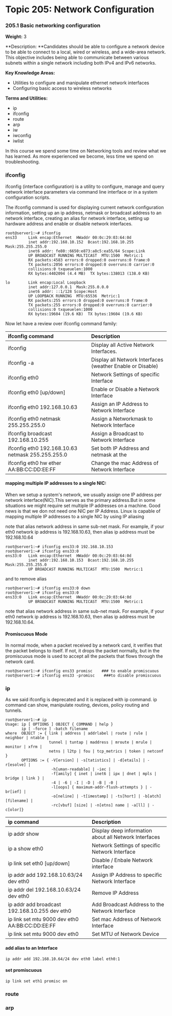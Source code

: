 # **Topic 205: Network Configuration**

### **205.1 Basic networking configuration**

**Weight:** 3

**Description: **Candidates should be able to configure a network device to be able to connect to a local, wired or wireless, and a wide-area network. This objective includes being able to communicate between various subnets within a single network including both IPv4 and IPv6 networks.

**Key Knowledge Areas:**

* Utilities to configure and manipulate ethernet network interfaces
* Configuring basic access to wireless networks

**Terms and Utilities:**

* ip
* ifconfig
* route
* arp
* iw
* iwconfig
* iwlist

In this course we spend some time on Networking tools and review what we has learned. As more  experienced we become, less time we spend on troubleshooting.

### ifconfig

ifconfig  \(interface configuration\) is a utility  to configure, manage and query network interface parameters via command line interface or in a system configuration scripts.

The ifconfig command is used for displaying current network configuration information, setting up an ip address, netmask or broadcast address to an network interface, creating an alias for network interface, setting up hardware address and enable or disable network interfaces.

```
root@server1:~# ifconfig 
ens33     Link encap:Ethernet  HWaddr 00:0c:29:03:64:0d  
          inet addr:192.168.10.152  Bcast:192.168.10.255  Mask:255.255.255.0
          inet6 addr: fe80::6650:e873:a8c5:ea55/64 Scope:Link
          UP BROADCAST RUNNING MULTICAST  MTU:1500  Metric:1
          RX packets:4583 errors:0 dropped:0 overruns:0 frame:0
          TX packets:2056 errors:0 dropped:0 overruns:0 carrier:0
          collisions:0 txqueuelen:1000 
          RX bytes:4402094 (4.4 MB)  TX bytes:138013 (138.0 KB)

lo        Link encap:Local Loopback  
          inet addr:127.0.0.1  Mask:255.0.0.0
          inet6 addr: ::1/128 Scope:Host
          UP LOOPBACK RUNNING  MTU:65536  Metric:1
          RX packets:255 errors:0 dropped:0 overruns:0 frame:0
          TX packets:255 errors:0 dropped:0 overruns:0 carrier:0
          collisions:0 txqueuelen:1000 
          RX bytes:19604 (19.6 KB)  TX bytes:19604 (19.6 KB)
```

Now let have a review over ifconfig command family:

| ifconfig command | Description |
| :--- | :--- |
| ifconfig | Display all Active Network Interfaces. |
| ifconfig -a | Display all Network Interfaces \(weather Enable or Disable\) |
| ifconfig eth0 | Network Settings of specific Interface |
| ifconfig eth0 \[up/down\] | Enable or Disable a Network Interface |
| ifconfig eth0 192.168.10.63 | Assign an IP Address   to Network Interface |
| ifconfig eth0 netmask 255.255.255.0 | Assign a Networkmask  to Network Interface |
| ifconfig broadcast  192.168.10.255 | Assign a Broadcast to Network Interface |
| ifconfig eth0 192.168.10.63 netmask 255.255.255.0 | Set both IP Address and netmask at the |
| ifconfig  eth0 hw ether AA:BB:CC:DD:EE:FF | Change the mac Address of Network  Interface |

#### mapping multiple IP addresses to a single NIC:

When we setup a system's network, we usually assign one IP address per network interface\(NIC\).This serves as the primary address.But in some situations we might require set multiple IP addresses on a machine. Good news is that we don not need one NIC per IP Address. Linux is capable of mapping multiple IP addresses to a single NIC by using IP aliasing

note that alias network address in same sub-net mask. For example, if your eth0 network ip address is 192.168.10.63, then alias ip address must be 192.168.10.64

```
root@server1:~# ifconfig ens33:0 192.168.10.153
root@server1:~# ifconfig ens33:0
ens33:0   Link encap:Ethernet  HWaddr 00:0c:29:03:64:0d  
          inet addr:192.168.10.153  Bcast:192.168.10.255  Mask:255.255.255.0
          UP BROADCAST RUNNING MULTICAST  MTU:1500  Metric:1
```

and to remove alias

```
root@server1:~# ifconfig ens33:0 down
root@server1:~# ifconfig ens33:0
ens33:0   Link encap:Ethernet  HWaddr 00:0c:29:03:64:0d  
          UP BROADCAST RUNNING MULTICAST  MTU:1500  Metric:1
```

note that alias network address in same sub-net mask. For example, if your eth0 network ip address is 192.168.10.63, then alias ip address must be 192.168.10.64.

#### Promiscuous Mode

In normal mode, when a packet received by a network card, it verifies that the packet belongs to itself. If not, it drops the packet normally, but in the promiscuous mode is used to accept all the packets that flows through the network card.

```
root@server1:~# ifconfig ens33 promisc    ### to enable promiscuous
root@server1:~# ifconfig ens33 -promisc    ###to disable promiscuous
```

### ip

As we said ifconfig is deprecated and it is replaced with ip command. ip command can show, manipulate routing, devices, policy routing and tunnels.

```
root@server1:~# ip
Usage: ip [ OPTIONS ] OBJECT { COMMAND | help }
       ip [ -force ] -batch filename
where  OBJECT := { link | address | addrlabel | route | rule | neighbor | ntable |
                   tunnel | tuntap | maddress | mroute | mrule | monitor | xfrm |
                   netns | l2tp | fou | tcp_metrics | token | netconf }
       OPTIONS := { -V[ersion] | -s[tatistics] | -d[etails] | -r[esolve] |
                    -h[uman-readable] | -iec |
                    -f[amily] { inet | inet6 | ipx | dnet | mpls | bridge | link } |
                    -4 | -6 | -I | -D | -B | -0 |
                    -l[oops] { maximum-addr-flush-attempts } | -br[ief] |
                    -o[neline] | -t[imestamp] | -ts[hort] | -b[atch] [filename] |
                    -rc[vbuf] [size] | -n[etns] name | -a[ll] | -c[olor]}
```

| ip command | Description |
| :--- | :--- |
| ip addr show | Display deep  information about all Network Interfaces |
| ip a show eth0 | Network Settings of specific Network Interface |
| ip link set eth0 \[up/down\] | Disable / Enbale Network interface |
| ip addr add 192.168.10.63/24 dev eth0 | Assign IP Address to specific Network Interface |
| ip addr del 192.168.10.63/24 dev eth0 | Remove IP Address |
| ip addr add broadcast 192.168.10.255 dev eth0 | Add Broadcast Address to the Network Interface |
| ip link set mtu 9000 dev eth0 AA:BB:CC:DD:EE:FF | Set mac Address of Network Interface |
| ip link set mtu 9000 dev eth0 | Set MTU of Network Device |

#### add alias to an Interface

```
ip addr add 192.168.10.64/24 dev eth0 label eth0:1
```

#### set promiscuous

```
ip link set eth1 promisc on
```

### route

### arp



